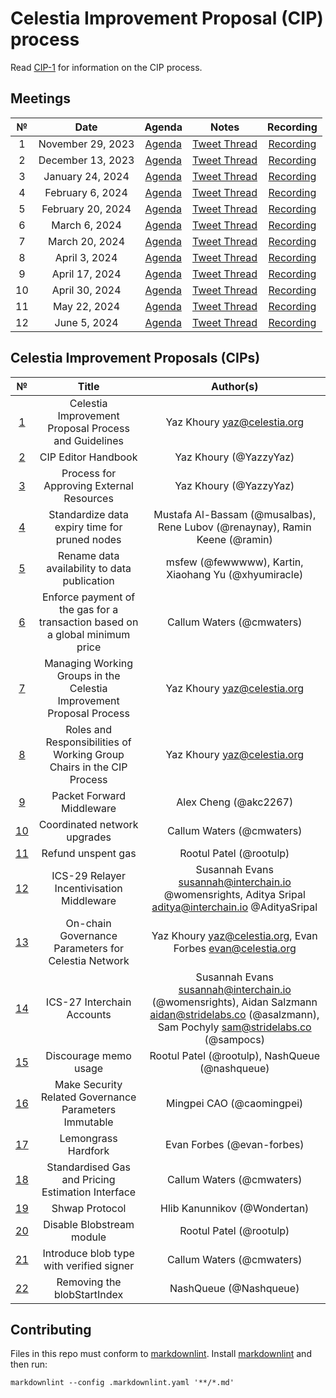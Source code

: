 # Celestia Improvement Proposal (CIP) process

Read [CIP-1](https://github.com/celestiaorg/CIPs/blob/main/cips/cip-1.md) for information on the CIP process.

## Meetings

| №  |       Date        |                          Agenda                          |                                   Notes                                   |                            Recording                            |
|:--:|:-----------------:|:--------------------------------------------------------:|:-------------------------------------------------------------------------:|:---------------------------------------------------------------:|
| 1  | November 29, 2023 |  [Agenda](https://github.com/celestiaorg/CIPs/issues/8)  |    [Tweet Thread](https://x.com/JoshCStein/status/1729893879191621702)    |    [Recording](https://www.youtube.com/watch?v=EhWHHmPo_5Q)     |
| 2  | December 13, 2023 | [Agenda](https://github.com/celestiaorg/CIPs/issues/22)  |    [Tweet Thread](https://x.com/JoshCStein/status/1734967567075168697)    |    [Recording](https://www.youtube.com/watch?v=yYt600kvf4g)     |
| 3  | January 24, 2024  | [Agenda](https://github.com/celestiaorg/CIPs/issues/40)  | [Tweet Thread](https://x.com/JoshCStein/status/1750187535911837848?s=20)  |    [Recording](https://www.youtube.com/watch?v=g_8e3h6iixM)     |
| 4  | February 6, 2024  | [Agenda](https://github.com/celestiaorg/CIPs/issues/61)  | [Tweet Thread](https://x.com/JoshCStein/status/1754898166313337310?s=20)  |    [Recording](https://www.youtube.com/watch?v=izDnDHZEbxg)     |
| 5  | February 20, 2024 | [Agenda](https://github.com/celestiaorg/CIPs/issues/71)  | [Tweet Thread](https://twitter.com/JoshCStein/status/1759972091724526084) | [Recording](https://youtube.com/live/WFPEMAuGEM0?feature=share) |
| 6  |   March 6, 2024   | [Agenda](https://github.com/celestiaorg/CIPs/issues/87)  | [Tweet Thread](https://twitter.com/JoshCStein/status/1765407703462031563) |    [Recording](https://www.youtube.com/watch?v=DEAkzrhSwMA)     |
| 7  |  March 20, 2024   | [Agenda](https://github.com/celestiaorg/CIPs/issues/95)  | [Tweet Thread](https://twitter.com/JoshCStein/status/1770480641290744157) |    [Recording](https://www.youtube.com/watch?v=B2NyDWht7xU)     |
| 8  |   April 3, 2024   | [Agenda](https://github.com/celestiaorg/CIPs/issues/107) | [Tweet Thread](https://twitter.com/JoshCStein/status/1775538935285862747) |    [Recording](https://www.youtube.com/watch?v=vBrjSExfRO8)     |
| 9  |  April 17, 2024   | [Agenda](https://github.com/celestiaorg/CIPs/issues/127) | [Tweet Thread](https://twitter.com/JoshCStein/status/1780612265667924032) |    [Recording](https://www.youtube.com/watch?v=Qwir10r9o7k)     |
| 10 |  April 30, 2024   | [Agenda](https://github.com/celestiaorg/CIPs/issues/134) |    [Tweet Thread](https://x.com/JoshCStein/status/1785309248248828133)    |    [Recording](https://www.youtube.com/watch?v=zWQsvPqPkC8)     |
| 11 |   May 22, 2024    | [Agenda](https://github.com/celestiaorg/CIPs/issues/142) |    [Tweet Thread](https://x.com/JoshCStein/status/1793312125235999082)    |    [Recording](https://www.youtube.com/watch?v=g6PMMaMmpxg)     |
| 12 |   June 5, 2024    | [Agenda](https://github.com/celestiaorg/CIPs/issues/149) |    [Tweet Thread](https://x.com/JoshCStein/status/1798381092493504830)    |    [Recording](https://www.youtube.com/watch?v=kV5_ANNhixI)     |

## Celestia Improvement Proposals (CIPs)

|           №           |                                    Title                                     |                                                                       Author(s)                                                                        |
|:---------------------:|:----------------------------------------------------------------------------:|:------------------------------------------------------------------------------------------------------------------------------------------------------:|
|  [1](/cips/cip-1.md)  |             Celestia Improvement Proposal Process and Guidelines             |                                                             Yaz Khoury <yaz@celestia.org>                                                              |
|  [2](/cips/cip-2.md)  |                             CIP Editor Handbook                              |                                                                 Yaz Khoury (@YazzyYaz)                                                                 |
|  [3](/cips/cip-3.md)  |                   Process for Approving External Resources                   |                                                                 Yaz Khoury (@YazzyYaz)                                                                 |
|  [4](/cips/cip-4.md)  |                Standardize data expiry time for pruned nodes                 |                                      Mustafa Al-Bassam (@musalbas), Rene Lubov (@renaynay), Ramin Keene (@ramin)                                       |
|  [5](/cips/cip-5.md)  |                 Rename data availability to data publication                 |                                                  msfew (@fewwwww), Kartin, Xiaohang Yu (@xhyumiracle)                                                  |
|  [6](/cips/cip-6.md)  | Enforce payment of the gas for a transaction based on a global minimum price |                                                               Callum Waters (@cmwaters)                                                                |
|  [7](/cips/cip-7.md)  |     Managing Working Groups in the Celestia Improvement Proposal Process     |                                                             Yaz Khoury <yaz@celestia.org>                                                              |
|  [8](/cips/cip-8.md)  |    Roles and Responsibilities of Working Group Chairs in the CIP Process     |                                                             Yaz Khoury <yaz@celestia.org>                                                              |
|  [9](/cips/cip-9.md)  |                          Packet Forward Middleware                           |                                                                 Alex Cheng (@akc2267)                                                                  |
| [10](/cips/cip-10.md) |                         Coordinated network upgrades                         |                                                               Callum Waters (@cmwaters)                                                                |
| [11](/cips/cip-11.md) |                              Refund unspent gas                              |                                                                Rootul Patel (@rootulp)                                                                 |
| [12](/cips/cip-12.md) |                  ICS-29 Relayer Incentivisation Middleware                   |                       Susannah Evans <susannah@interchain.io> @womensrights, Aditya Sripal <aditya@interchain.io> @AdityaSripal                        |
| [13](/cips/cip-13.md) |             On-chain Governance Parameters for Celestia Network              |                                            Yaz Khoury <yaz@celestia.org>,  Evan Forbes <evan@celestia.org>                                             |
| [14](/cips/cip-14.md) |                          ICS-27 Interchain Accounts                          | Susannah Evans <susannah@interchain.io> (@womensrights), Aidan Salzmann <aidan@stridelabs.co> (@asalzmann), Sam Pochyly <sam@stridelabs.co> (@sampocs) |
| [15](/cips/cip-15.md) |                            Discourage memo usage                             |                                                    Rootul Patel (@rootulp), NashQueue (@nashqueue)                                                     |
| [16](/cips/cip-16.md) |            Make Security Related Governance Parameters Immutable             |                                                               Mingpei CAO (@caomingpei)                                                                |
| [17](/cips/cip-17.md) |                             Lemongrass Hardfork                              |                                                               Evan Forbes (@evan-forbes)                                                               |
| [18](/cips/cip-18.md) |              Standardised Gas and Pricing Estimation Interface               |                                                               Callum Waters (@cmwaters)                                                                |
| [19](/cips/cip-19.md) |                                Shwap Protocol                                |                                                              Hlib Kanunnikov (@Wondertan)                                                              |
| [20](/cips/cip-20.md) |                          Disable Blobstream module                           |                                                                Rootul Patel (@rootulp)                                                                 |
| [21](/cips/cip-21.md) |                   Introduce blob type with verified signer                   |                                                               Callum Waters (@cmwaters)                                                                |
| [22](/cips/cip-22.md) |                   Removing the blobStartIndex                                |                                                               NashQueue (@Nashqueue)                                                                   |

## Contributing

Files in this repo must conform to [markdownlint](https://github.com/DavidAnson/markdownlint). Install [markdownlint](https://github.com/DavidAnson/markdownlint) and then run:

```shell
markdownlint --config .markdownlint.yaml '**/*.md'
```
